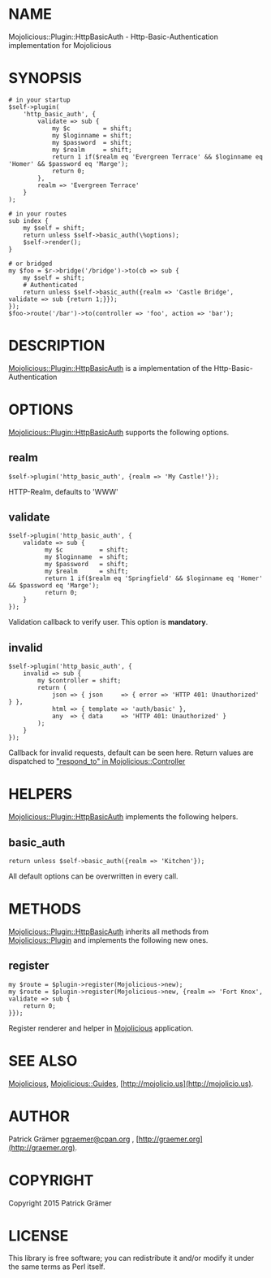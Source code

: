 # NAME

Mojolicious::Plugin::HttpBasicAuth - Http-Basic-Authentication implementation for Mojolicious

# SYNOPSIS

    # in your startup
    $self->plugin(
        'http_basic_auth', {
            validate => sub {
                my $c         = shift;
                my $loginname = shift;
                my $password  = shift;
                my $realm     = shift;
                return 1 if($realm eq 'Evergreen Terrace' && $loginname eq 'Homer' && $password eq 'Marge');
                return 0;
            },
            realm => 'Evergreen Terrace'
        }
    );

    # in your routes
    sub index {
        my $self = shift;
        return unless $self->basic_auth(\%options);
        $self->render();
    }

    # or bridged
    my $foo = $r->bridge('/bridge')->to(cb => sub {
        my $self = shift;
        # Authenticated
        return unless $self->basic_auth({realm => 'Castle Bridge', validate => sub {return 1;}});
    });
    $foo->route('/bar')->to(controller => 'foo', action => 'bar');

# DESCRIPTION

[Mojolicious::Plugin::HttpBasicAuth](https://metacpan.org/pod/Mojolicious::Plugin::HttpBasicAuth) is a implementation of the Http-Basic-Authentication

# OPTIONS

[Mojolicious::Plugin::HttpBasicAuth](https://metacpan.org/pod/Mojolicious::Plugin::HttpBasicAuth) supports the following options.

## realm

    $self->plugin('http_basic_auth', {realm => 'My Castle!'});

HTTP-Realm, defaults to 'WWW'

## validate

    $self->plugin('http_basic_auth', {
        validate => sub {
              my $c          = shift;
              my $loginname  = shift;
              my $password   = shift;
              my $realm      = shift;
              return 1 if($realm eq 'Springfield' && $loginname eq 'Homer' && $password eq 'Marge');
              return 0;
        }
    });

Validation callback to verify user. This option is **mandatory**.

## invalid

    $self->plugin('http_basic_auth', {
        invalid => sub {
            my $controller = shift;
            return (
                json => { json     => { error => 'HTTP 401: Unauthorized' } },
                html => { template => 'auth/basic' },
                any  => { data     => 'HTTP 401: Unauthorized' }
            );
        }
    });

Callback for invalid requests, default can be seen here. Return values are dispatched to ["respond\_to" in Mojolicious::Controller](https://metacpan.org/pod/Mojolicious::Controller#respond_to)

# HELPERS

[Mojolicious::Plugin::HttpBasicAuth](https://metacpan.org/pod/Mojolicious::Plugin::HttpBasicAuth) implements the following helpers.

## basic\_auth

    return unless $self->basic_auth({realm => 'Kitchen'});

All default options can be overwritten in every call.

# METHODS

[Mojolicious::Plugin::HttpBasicAuth](https://metacpan.org/pod/Mojolicious::Plugin::HttpBasicAuth) inherits all methods from
[Mojolicious::Plugin](https://metacpan.org/pod/Mojolicious::Plugin) and implements the following new ones.

## register

    my $route = $plugin->register(Mojolicious->new);
    my $route = $plugin->register(Mojolicious->new, {realm => 'Fort Knox', validate => sub {
        return 0;
    }});

Register renderer and helper in [Mojolicious](https://metacpan.org/pod/Mojolicious) application.

# SEE ALSO

[Mojolicious](https://metacpan.org/pod/Mojolicious), [Mojolicious::Guides](https://metacpan.org/pod/Mojolicious::Guides), [http://mojolicio.us](http://mojolicio.us).

# AUTHOR

Patrick Grämer <pgraemer@cpan.org>
, [http://graemer.org](http://graemer.org).

# COPYRIGHT

Copyright 2015 Patrick Grämer

# LICENSE

This library is free software; you can redistribute it and/or modify
it under the same terms as Perl itself.
